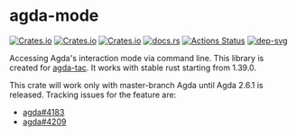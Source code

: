 # agda-mode

[![Crates.io](https://img.shields.io/crates/d/agda-mode.svg)][crates]
[![Crates.io](https://img.shields.io/crates/v/agda-mode.svg)][lib-rs]
[![Crates.io](https://img.shields.io/crates/l/agda-mode.svg)][crates]
[![docs.rs](https://docs.rs/agda-mode/badge.svg)][doc-rs]
[![Actions Status][ga-svg]][ga-url]
[![dep-svg]][dep-rs]

 [crates]: https://crates.io/crates/agda-mode
 [lib-rs]: https://lib.rs/agda-mode
 [doc-rs]: https://docs.rs/agda-mode
 [dep-rs]: https://deps.rs/repo/github/ice1000/agda-mode
 [dep-svg]: https://deps.rs/repo/github/ice1000/agda-mode/status.svg
 [ga-svg]: https://github.com/ice1000/agda-mode/workflows/build/badge.svg
 [ga-url]: https://github.com/ice1000/agda-mode/actions
 [agda#4183]: https://github.com/agda/agda/issues/4183
 [agda#4209]: https://github.com/agda/agda/issues/4209
 [agda-tac]: https://github.com/ice1000/agda-mode/tree/master/agda-tac

Accessing Agda's interaction mode via command line.
This library is created for [agda-tac].
It works with stable rust starting from 1.39.0.

This crate will work only with master-branch Agda until Agda 2.6.1 is released.
Tracking issues for the feature are:

+ [agda#4183]
+ [agda#4209]
